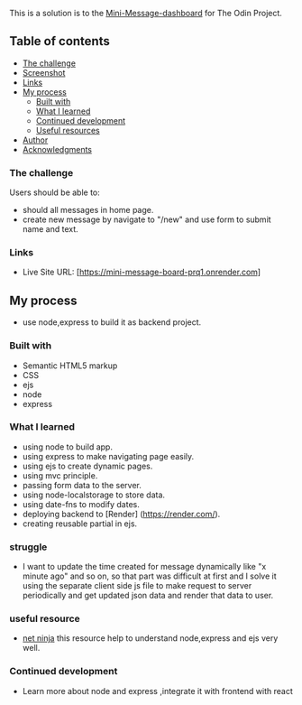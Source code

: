 This is a solution is to the [Mini-Message-dashboard](https://www.theodinproject.com/lessons/node-path-nodejs-mini-message-board) for The Odin Project.

## Table of contents

- [The challenge](#the-challenge)
- [Screenshot](#screenshot)
- [Links](#links)
- [My process](#my-process)
  - [Built with](#built-with)
  - [What I learned](#what-i-learned)
  - [Continued development](#continued-development)
  - [Useful resources](#useful-resources)
- [Author](#author)
- [Acknowledgments](#acknowledgments)

### The challenge

Users should be able to:

- should all messages in home page.
- create new message by navigate to "/new" and use form to submit name and text.

### Links

- Live Site URL: [https://mini-message-board-prq1.onrender.com]

## My process

- use node,express to build it as backend project.

### Built with

- Semantic HTML5 markup
- CSS
- ejs
- node
- express

### What I learned

- using node to build app.
- using express to make navigating page easily.
- using ejs to create dynamic pages.
- using mvc principle.
- passing form data to the server.
- using node-localstorage to store data.
- using date-fns to modify dates.
- deploying backend to [Render] (https://render.com/).
- creating reusable partial in ejs.

### struggle

- I want to update the time created for message dynamically like "x minute ago" and so on, so that part was difficult at first and I solve it using the separate client side js file to make request to server periodically and get updated json data and render that data to user.

### useful resource

- [net ninja](https://www.youtube.com/watch?v=zb3Qk8SG5Ms&list=PL4cUxeGkcC9jsz4LDYc6kv3ymONOKxwBU) this resource help to understand node,express and ejs very well.

### Continued development

- Learn more about node and express ,integrate it with frontend with react
